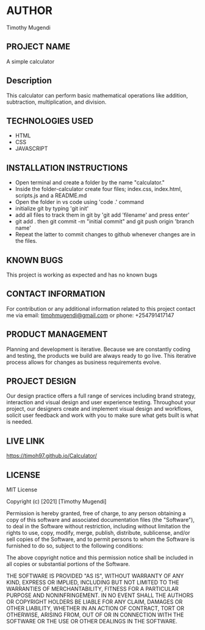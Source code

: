 # AUTHOR
Timothy Mugendi

## PROJECT NAME
A simple calculator

## Description
This calculator can perform basic mathematical operations like addition, subtraction, multiplication, and division.

## TECHNOLOGIES USED
* HTML
* CSS
* JAVASCRIPT

## INSTALLATION INSTRUCTIONS
* Open terminal and create a folder by the name "calculator."
* Inside the folder-calculator create four files; index.css, index.html, scripts.js and a README.md
* Open the folder in vs code using 'code .' command
* initialize git by typing 'git init'
* add all files to track them in git by 'git add 'filename' and press enter'
* git add . then git commit -m "initial commit" and git push origin 'branch name'
* Repeat the latter to commit changes to github whenever changes are in the files.


## KNOWN BUGS
This project is working as expected and has no known bugs

## CONTACT INFORMATION
For contribution or any additional information related to this project contact me via email: timohmugendi@gmail.com or phone: +254791417147

## PRODUCT MANAGEMENT
Planning and development is iterative. Because we are constantly coding and testing, the products we build are always ready to go live. This iterative process allows for changes as business requirements evolve.

## PROJECT DESIGN
Our design practice offers a full range of services including brand strategy, interaction and visual design and user experience testing. Throughout your project, our designers create and implement visual design and workflows, solicit user feedback and work with you to make sure what gets built is what is needed.

## LIVE LINK
https://timoh97.github.io/Calculator/

## LICENSE
MIT License

Copyright (c) [2021] [Timothy Mugendi]

Permission is hereby granted, free of charge, to any person obtaining a copy of this software and associated documentation files (the "Software"), to deal in the Software without restriction, including without limitation the rights to use, copy, modify, merge, publish, distribute, sublicense, and/or sell copies of the Software, and to permit persons to whom the Software is furnished to do so, subject to the following conditions:

The above copyright notice and this permission notice shall be included in all copies or substantial portions of the Software.

THE SOFTWARE IS PROVIDED "AS IS", WITHOUT WARRANTY OF ANY KIND, EXPRESS OR IMPLIED, INCLUDING BUT NOT LIMITED TO THE WARRANTIES OF MERCHANTABILITY, FITNESS FOR A PARTICULAR PURPOSE AND NONINFRINGEMENT. IN NO EVENT SHALL THE AUTHORS OR COPYRIGHT HOLDERS BE LIABLE FOR ANY CLAIM, DAMAGES OR OTHER LIABILITY, WHETHER IN AN ACTION OF CONTRACT, TORT OR OTHERWISE, ARISING FROM, OUT OF OR IN CONNECTION WITH THE SOFTWARE OR THE USE OR OTHER DEALINGS IN THE SOFTWARE.